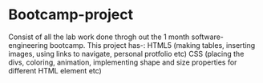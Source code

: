 # Bootcamp-project 
Consist of all the lab work done throgh out the 1 month software-engineering bootcamp.
This project has-:
          HTML5 (making tables, inserting images, using links to navigate, personal protfolio etc)
          CSS (placing the divs, coloring, animation, implementing shape and size properties for different HTML element etc)
